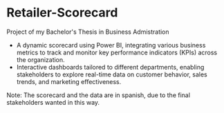 # Retailer-Scorecard
Project of my Bachelor's Thesis in Business Admistration

- A dynamic scorecard using Power BI, integrating various business metrics to track and monitor key performance indicators (KPIs) across the organization.
- Interactive dashboards tailored to different departments, enabling stakeholders to explore real-time data on customer behavior, sales trends, and marketing effectiveness.

Note: The scorecard and the data are in spanish, due to the final stakeholders wanted in this way.
